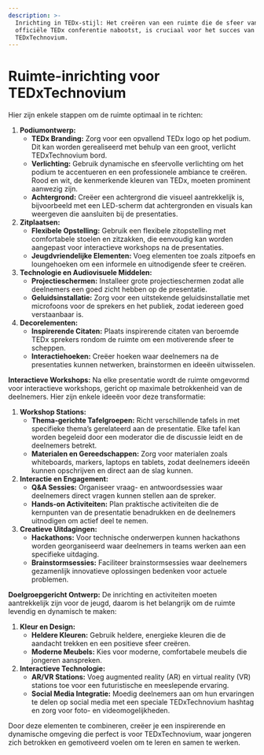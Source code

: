 ```yaml
---
description: >-
  Inrichting in TEDx-stijl: Het creëren van een ruimte die de sfeer van een
  officiële TEDx conferentie nabootst, is cruciaal voor het succes van
  TEDxTechnovium.
---
```


# Ruimte-inrichting voor TEDxTechnovium

&#x20;Hier zijn enkele stappen om de ruimte optimaal in te richten:

1. **Podiumontwerp:**
   * **TEDx Branding:** Zorg voor een opvallend TEDx logo op het podium. Dit kan worden gerealiseerd met behulp van een groot, verlicht TEDxTechnovium bord.
   * **Verlichting:** Gebruik dynamische en sfeervolle verlichting om het podium te accentueren en een professionele ambiance te creëren. Rood en wit, de kenmerkende kleuren van TEDx, moeten prominent aanwezig zijn.
   * **Achtergrond:** Creëer een achtergrond die visueel aantrekkelijk is, bijvoorbeeld met een LED-scherm dat achtergronden en visuals kan weergeven die aansluiten bij de presentaties.
2. **Zitplaatsen:**
   * **Flexibele Opstelling:** Gebruik een flexibele zitopstelling met comfortabele stoelen en zitzakken, die eenvoudig kan worden aangepast voor interactieve workshops na de presentaties.
   * **Jeugdvriendelijke Elementen:** Voeg elementen toe zoals zitpoefs en loungehoeken om een informele en uitnodigende sfeer te creëren.
3. **Technologie en Audiovisuele Middelen:**
   * **Projectieschermen:** Installeer grote projectieschermen zodat alle deelnemers een goed zicht hebben op de presentatie.
   * **Geluidsinstallatie:** Zorg voor een uitstekende geluidsinstallatie met microfoons voor de sprekers en het publiek, zodat iedereen goed verstaanbaar is.
4. **Decorelementen:**
   * **Inspirerende Citaten:** Plaats inspirerende citaten van beroemde TEDx sprekers rondom de ruimte om een motiverende sfeer te scheppen.
   * **Interactiehoeken:** Creëer hoeken waar deelnemers na de presentaties kunnen netwerken, brainstormen en ideeën uitwisselen.

**Interactieve Workshops:** Na elke presentatie wordt de ruimte omgevormd voor interactieve workshops, gericht op maximale betrokkenheid van de deelnemers. Hier zijn enkele ideeën voor deze transformatie:

1. **Workshop Stations:**
   * **Thema-gerichte Tafelgroepen:** Richt verschillende tafels in met specifieke thema’s gerelateerd aan de presentatie. Elke tafel kan worden begeleid door een moderator die de discussie leidt en de deelnemers betrekt.
   * **Materialen en Gereedschappen:** Zorg voor materialen zoals whiteboards, markers, laptops en tablets, zodat deelnemers ideeën kunnen opschrijven en direct aan de slag kunnen.
2. **Interactie en Engagement:**
   * **Q\&A Sessies:** Organiseer vraag- en antwoordsessies waar deelnemers direct vragen kunnen stellen aan de spreker.
   * **Hands-on Activiteiten:** Plan praktische activiteiten die de kernpunten van de presentatie benadrukken en de deelnemers uitnodigen om actief deel te nemen.
3. **Creatieve Uitdagingen:**
   * **Hackathons:** Voor technische onderwerpen kunnen hackathons worden georganiseerd waar deelnemers in teams werken aan een specifieke uitdaging.
   * **Brainstormsessies:** Faciliteer brainstormsessies waar deelnemers gezamenlijk innovatieve oplossingen bedenken voor actuele problemen.

**Doelgroepgericht Ontwerp:** De inrichting en activiteiten moeten aantrekkelijk zijn voor de jeugd, daarom is het belangrijk om de ruimte levendig en dynamisch te maken:

1. **Kleur en Design:**
   * **Heldere Kleuren:** Gebruik heldere, energieke kleuren die de aandacht trekken en een positieve sfeer creëren.
   * **Moderne Meubels:** Kies voor moderne, comfortabele meubels die jongeren aanspreken.
2. **Interactieve Technologie:**
   * **AR/VR Stations:** Voeg augmented reality (AR) en virtual reality (VR) stations toe voor een futuristische en meeslepende ervaring.
   * **Social Media Integratie:** Moedig deelnemers aan om hun ervaringen te delen op social media met een speciale TEDxTechnovium hashtag en zorg voor foto- en videomogelijkheden.

Door deze elementen te combineren, creëer je een inspirerende en dynamische omgeving die perfect is voor TEDxTechnovium, waar jongeren zich betrokken en gemotiveerd voelen om te leren en samen te werken.
